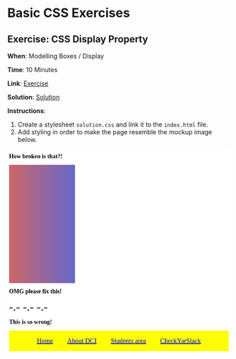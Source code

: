 # Basic CSS Exercises

## Exercise: CSS Display Property

**When**: Modelling Boxes / Display

**Time**: 10 Minutes

**Link**: [Exercise](https://github.com/DigitalCareerInstitute/uib-boxmodel-display/edit/master)

**Solution**: [Solution](https://github.com/DigitalCareerInstitute/uib-boxmodel-display/edit/solution)

**Instructions**:
1. Create a stylesheet `solution.css` and link it to the `index.html` file.
2. Add styling in order to make the page resemble the mockup image below.

![mockup-image](solution.png)
